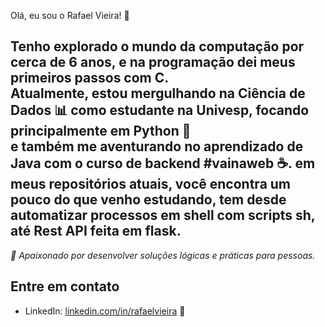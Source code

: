 Olá, eu sou o Rafael Vieira! 👋

Tenho explorado o mundo da computação por cerca de 6 anos, e na programação dei meus primeiros passos com C. <BR>
Atualmente, estou mergulhando na Ciência de Dados 📊 como estudante na Univesp, focando principalmente em Python 🐍 <BR>
e também me aventurando no aprendizado de Java com o curso de backend #vainaweb ☕.
em meus repositórios atuais, você encontra um pouco do que venho estudando, tem desde 
automatizar processos em shell com scripts sh, até Rest API feita em flask.
-

_🤝 Apaixonado por desenvolver soluções lógicas e práticas para pessoas._

## Entre em contato
- LinkedIn: [linkedin.com/in/rafaelvieira](https://www.linkedin.com/in/rafaelvieir/) 💼 <br>

